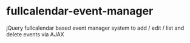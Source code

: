 # fullcalendar-event-manager
jQuery fullcalendar based event manager system to add / edit / list and delete events via AJAX
